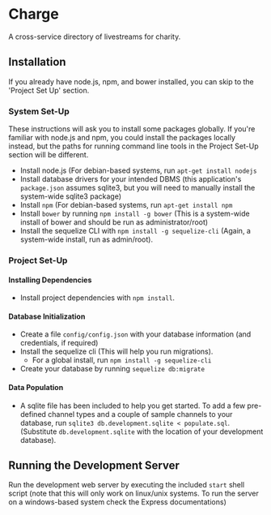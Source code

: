 Charge
======
A cross-service directory of livestreams for charity.

## Installation
If you already have node.js, npm, and bower installed, you can skip to the
'Project Set Up' section.

### System Set-Up
These instructions will ask you to install some packages globally. If you're
familiar with node.js and npm, you could install the packages locally instead,
but the paths for running command line tools in the Project Set-Up section will
be different.

 - Install node.js (For debian-based systems, run `apt-get install nodejs`
 - Install database drivers for your intended DBMS (this application's
   `package.json` assumes sqlite3, but you will need to manually install the
   system-wide sqlite3 package)
 - Install `npm` (For debian-based systems, run `apt-get install npm`
 - Install `bower` by running `npm install -g bower` (This is a system-wide
   install of bower and should be run as administrator/root)
 - Install the sequelize CLI with `npm install -g sequelize-cli` (Again, a
   system-wide install, run as admin/root).

### Project Set-Up
#### Installing Dependencies
 - Install project dependencies with `npm install`.

#### Database Initialization
 - Create a file `config/config.json` with your database information (and
   credentials, if required)
 - Install the sequelize cli (This will help you run migrations).
   - For a global install, run `npm install -g sequelize-cli`
 - Create your database by running `sequelize db:migrate`

#### Data Population
 - A sqlite file has been included to help you get started. To add a few
 pre-defined channel types and a couple of sample channels to your database,
 run `sqlite3 db.development.sqlite < populate.sql`. (Substitute
 `db.development.sqlite` with the location of your development database).

## Running the Development Server
Run the development web server by executing the included `start` shell script
(note that this will only work on linux/unix systems. To run the server on a
windows-based system check the Express documentations)
